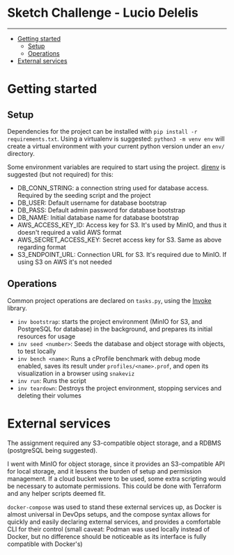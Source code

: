 # Sketch Challenge - Lucio Delelis
---

- [Getting started](#getting-started)
  - [Setup](#setup)
  - [Operations](#operations)
- [External services](#external-services)

# Getting started
## Setup

Dependencies for the project can be installed with `pip install -r requirements.txt`. Using a virtualenv is suggested:
`python3 -m venv env` will create a virtual environment with your current python version under an `env/` directory.

Some environment variables are required to start using the project. [direnv](https://direnv.net/) is suggested (but not required) for this:

* DB_CONN_STRING: a connection string used for database access. Required by the seeding script and the project
* DB_USER: Default username for database bootstrap
* DB_PASS: Default admin password for database bootstrap
* DB_NAME: Initial database name for database bootstrap
* AWS_ACCESS_KEY_ID: Access key for S3. It's used by MinIO, and thus it doesn't required a valid AWS format
* AWS_SECRET_ACCESS_KEY: Secret access key for S3. Same as above regarding format
* S3_ENDPOINT_URL: Connection URL for S3. It's required due to MinIO. If using S3 on AWS it's not needed

## Operations

Common project operations are declared on `tasks.py`, using the [Invoke](https://www.pyinvoke.org/) library.

* `inv bootstrap`: starts the project environment (MinIO for S3, and PostgreSQL for database) in the background, and prepares its initial resources for usage
* `inv seed <number>`: Seeds the database and object storage with <number> objects, to test locally
* `inv bench <name>`: Runs a cProfile benchmark with debug mode enabled, saves its result under `profiles/<name>.prof`, and open its visualization in a browser using `snakeviz`
* `inv run`: Runs the script
* `inv teardown`: Destroys the project environment, stopping services and deleting their volumes

# External services

The assignment required any S3-compatible object storage, and a RDBMS (postgreSQL being suggested).

I went with MinIO for object storage, since it provides an S3-compatible API for local storage, and it lessens the
burden of setup and permission management. If a cloud bucket were to be used, some extra scripting would be necessary
to automate permissions. This could be done with Terraform and any helper scripts deemed fit.

`docker-compose` was used to stand these external services up, as Docker is almost universal in DevOps setups, and
the compose syntax allows for quickly and easily declaring external services, and provides a comfortable CLI for their
control (small caveat: Podman was used locally instead of Docker, but no difference should be noticeable as its interface
is fully compatible with Docker's)
